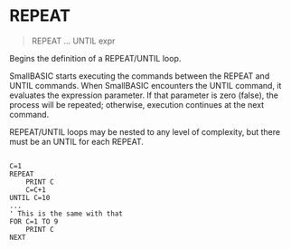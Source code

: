 # REPEAT

> REPEAT ... UNTIL expr

Begins the definition of a REPEAT/UNTIL loop.

SmallBASIC starts executing the commands between the REPEAT and UNTIL commands. When SmallBASIC encounters the UNTIL command, it evaluates the expression parameter. If that parameter is zero (false), the process will be repeated; otherwise, execution continues at the next command.

REPEAT/UNTIL loops may be nested to any level of complexity, but there must be an UNTIL for each REPEAT.

~~~

C=1
REPEAT
    PRINT C
    C=C+1
UNTIL C=10
...
' This is the same with that
FOR C=1 TO 9
    PRINT C
NEXT

~~~

